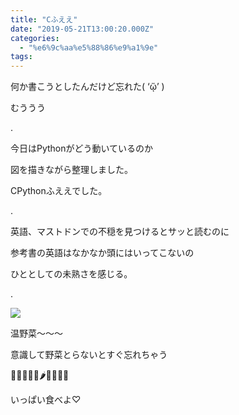 ```yaml
---
title: "Cふええ"
date: "2019-05-21T13:00:20.000Z"
categories: 
  - "%e6%9c%aa%e5%88%86%e9%a1%9e"
tags: 
---
```


何か書こうとしたんだけど忘れた( ‘ᾥ’ )

むううう

.

今日はPythonがどう動いているのか

図を描きながら整理しました。

CPythonふええでした。

.

英語、マストドンでの不穏を見つけるとサッと読むのに

参考書の英語はなかなか頭にはいってこないの

ひととしての未熟さを感じる。

.

![](/images/2019-05-21-18-17-414463743263239600144.jpg)

温野菜〜〜〜

意識して野菜とらないとすぐ忘れちゃう

🍅🍆🥑🥦🥒🌶🌽🥕🥔🍠

いっぱい食べよ♡
